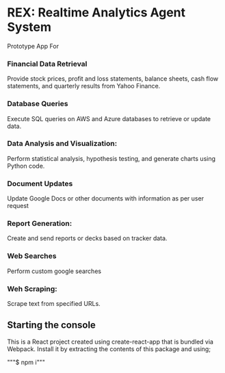 # REX: Realtime Analytics Agent System

Prototype App For 

### Financial Data Retrieval
Provide stock prices, profit and loss statements, balance sheets, cash flow statements, and quarterly results from Yahoo Finance.
### Database Queries
Execute SQL queries on AWS and Azure databases to retrieve or update data.
### Data Analysis and Visualization: 
Perform statistical analysis, hypothesis testing, and generate charts using Python code.
### Document Updates
Update Google Docs or other documents with information as per user request
### Report Generation: 
Create and send reports or decks based on tracker data.
### Web Searches
Perform custom google searches
### Weh Scraping: 
Scrape text from specified URLs.


## Starting the console
This is a React project created using create-react-app that is bundled via Webpack. Install it by extracting the contents of this package and using;

"""$ npm i"""

